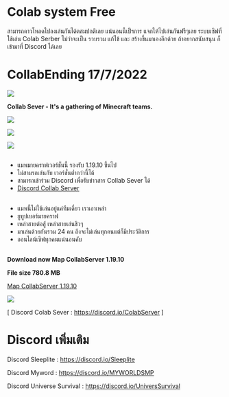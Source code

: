 # Colab system Free


 สามารถดาวโหลดไปลงเล่นกันได้ตสมปกติเลย 
 แน่นอนนี้เป็ฯการ แจกให้ไปเล่นกันฟรีๆเลย
 ระบบเซิฟที่ใช้เล่น Colab Serber ไม่ว่าจะเป็น รวบรวม แก้ไข้ และ สร้างขึ้นมาเองอีกด้วย
 ถ้าอยากสนับสนุน ก็ เข้ามาที่ Discord ได้เลย
 
# CollabEnding 17/7/2022
![](https://cdn.discordapp.com/attachments/908552614919176223/998932345522499694/3.png)

**Collab Sever - It's a gathering of Minecraft teams.**
 
![](https://cdn.discordapp.com/attachments/908552614919176223/998932346617204777/1.png)

![](https://cdn.discordapp.com/attachments/908552614919176223/998932347284095016/2.png)

![](https://cdn.discordapp.com/attachments/908552614919176223/998932346201972867/5.png)

## 
- แมพมายคราฟเวอร์ชั่นนี้ รองรับ 1.19.10 ขึ้นไป
- ไม่สามรถเล่นกับ เวอร์ชั่นต่ำกว่านี้ได้
- สามารถเข้าร่วม Discord เพื่อรับข่าวสาร Collab Sever ได้
- [Discord Collab Server](https://discord.io/ColabServer)
##

- แมพนี้ไม่ใช้เล่นอยู่แค่ทีมเดี่ยว เราเอาเหล่า 
- ยูทูปเบอร์มายคราฟ 
- เหล่าสายต่อสู้ เหล่าสายเล่นชิวๆ 
- มาเล่นด้วยกันรวม 24 คน ถึงจะไม่เล่นทุกคนแต่ก็มีประวัติการ 
- ออนไลน์เซิฟทุกคนแน่นอนคับ 

##

**Download now Map CollabServer 1.19.10**

**File size 780.8 MB**

[Map CollabServer 1.19.10](https://drive.google.com/file/d/1GWXlllOmii6OFKTKxKBZf5UWuFPMenM7/view?usp=sharing)


![](https://cdn.discordapp.com/attachments/908552614919176223/998945804192591962/Zgta.gif)

  [ Discord Colab Sever : https://discord.io/ColabServer ]
 
# Discord เพิ่มเติม

 Discord Sleeplite : https://discord.io/Sleeplite
 
 Discord Myword : https://discord.io/MYWORLDSMP
 
 Discord Universe Survival : https://discord.io/UniversSurvival
 
